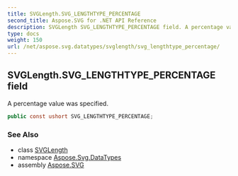 ```yaml
---
title: SVGLength.SVG_LENGTHTYPE_PERCENTAGE
second_title: Aspose.SVG for .NET API Reference
description: SVGLength SVG_LENGTHTYPE_PERCENTAGE field. A percentage value was specified
type: docs
weight: 150
url: /net/aspose.svg.datatypes/svglength/svg_lengthtype_percentage/
---
```

## SVGLength.SVG_LENGTHTYPE_PERCENTAGE field

A percentage value was specified.

```csharp
public const ushort SVG_LENGTHTYPE_PERCENTAGE;
```

### See Also

* class [SVGLength](../)
* namespace [Aspose.Svg.DataTypes](../../../aspose.svg.datatypes/)
* assembly [Aspose.SVG](../../../)
